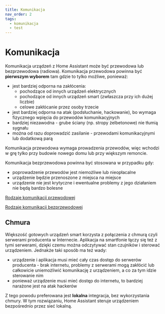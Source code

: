 ```yaml
---
title: Komunikacja
nav_order: 2
tags:
  - komunikacja
  - test
---
```


# Komunikacja

Komunikacja urządzeń z Home Assistant może być przewodowa lub bezprzewodowa (radiowa).
Komunikacja przewodowa powinna być **pierwszym wyborem** tam gdzie to tylko możliwe, ponieważ:

- jest bardziej odporna na zakłócenia:
  - pochodzące od innych urządzeń elektrycznych
  - pochodzące od innych urządzeń smart (zwłaszcza przy ich dużej liczbie)
  - celowe zakłócanie przez osoby trzecie
- jest bardziej odporna na atak (podsłuchanie, hackowanie), bo wymaga fizycznego wpięcia do przewodów komunikacyjnych
- bardziej niezawodna - grube ściany (np. stropy żelbetonowe) nie tłumią sygnału
- można od razu doprowadzić zasilanie - przewodami komunikacyjnymi lub dodatkową parą

Komunikacja przewodowa wymaga prowadzenia przewodów, więc wchodzi w grę tylko przy budowie nowego domu lub przy większym remoncie.

Komunikacja bezprzewodowa powinna być stosowana w przypadku gdy:

- poprowadzenie przewodów jest niemożliwe lub nieopłacalne
- urządzenie będzie przenoszone z miejsca na miejsce
- urządzenie nie jest krytyczne i ewentualne problemy z jego działaniem nie będą bardzo bolesne

[Rodzaje komunikacji przewodowej](../Rodzaje-komunikacji-przewodowej)

[Rodzaje komunikacji bezprzewodowej](../Rodzaje-komunikacji-bezprzewodowej)

## Chmura

Większość gotowych urządzeń smart korzysta z połączenia z chmurą czyli serwerami producenta w Internecie. Aplikacja na smartfonie łączy się też z tymi serwerami, dzięki czemu można odczytywać stan czujników i sterować urządzeniem.
Jednakże taki sposób ma też wady:

- urządzenie i aplikacja musi mieć cały czas dostęp do serwerów producenta - brak internetu, problemy z serwerami mogą zakłócić lub całkowicie uniemożliwić komunikację z urządzeniem, a co za tym idzie sterowanie nim
- ponieważ urządzenie musi mieć dostęp do internetu, to bardziej narażone jest na atak hackerów

Z tego powodu preferowana jest **lokalna** integracja, bez wykorzystania chmury. W tym rozwiązaniu, Home Assistant steruje urządzeniem bezpośrednio przez sieć lokalną.
